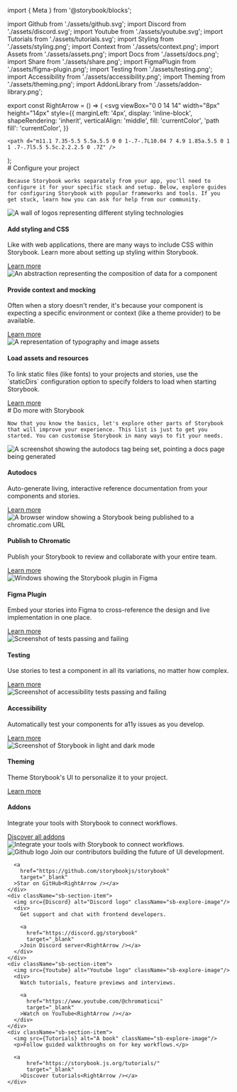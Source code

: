 import { Meta } from '@storybook/blocks';

import Github from './assets/github.svg';
import Discord from './assets/discord.svg';
import Youtube from './assets/youtube.svg';
import Tutorials from './assets/tutorials.svg';
import Styling from './assets/styling.png';
import Context from './assets/context.png';
import Assets from './assets/assets.png';
import Docs from './assets/docs.png';
import Share from './assets/share.png';
import FigmaPlugin from './assets/figma-plugin.png';
import Testing from './assets/testing.png';
import Accessibility from './assets/accessibility.png';
import Theming from './assets/theming.png';
import AddonLibrary from './assets/addon-library.png';

export const RightArrow = () => (
<svg
viewBox="0 0 14 14"
width="8px"
height="14px"
style={{
      marginLeft: '4px',
      display: 'inline-block',
      shapeRendering: 'inherit',
      verticalAlign: 'middle',
      fill: 'currentColor',
      'path fill': 'currentColor',
    }}

>

    <path d="m11.1 7.35-5.5 5.5a.5.5 0 0 1-.7-.7L10.04 7 4.9 1.85a.5.5 0 1 1 .7-.7l5.5 5.5c.2.2.2.5 0 .7Z" />

  </svg>
);

<Meta title="Configure your project" />

<div className="sb-container">
  <div className='sb-section-title'>
    # Configure your project

    Because Storybook works separately from your app, you'll need to configure it for your specific stack and setup. Below, explore guides for configuring Storybook with popular frameworks and tools. If you get stuck, learn how you can ask for help from our community.

  </div>
  <div className="sb-section">
    <div className="sb-section-item">
      <img
        src={Styling}
        alt="A wall of logos representing different styling technologies"
      />
      <h4 className="sb-section-item-heading">Add styling and CSS</h4>
      <p className="sb-section-item-paragraph">Like with web applications, there are many ways to include CSS within Storybook. Learn more about setting up styling within Storybook.</p>
      <a
        href="https://storybook.js.org/docs/react/configure/styling-and-css"
        target="_blank"
      >Learn more<RightArrow /></a>
    </div>
    <div className="sb-section-item">
      <img
        src={Context}
        alt="An abstraction representing the composition of data for a component"
      />
      <h4 className="sb-section-item-heading">Provide context and mocking</h4>
      <p className="sb-section-item-paragraph">Often when a story doesn't render, it's because your component is expecting a specific environment or context (like a theme provider) to be available.</p>
      <a
        href="https://storybook.js.org/docs/react/writing-stories/decorators#context-for-mocking"
        target="_blank"
      >Learn more<RightArrow /></a>
    </div>
    <div className="sb-section-item">
      <img src={Assets} alt="A representation of typography and image assets" />
      <div>
        <h4 className="sb-section-item-heading">Load assets and resources</h4>
        <p className="sb-section-item-paragraph">To link static files (like fonts) to your projects and stories, use the
        `staticDirs` configuration option to specify folders to load when
        starting Storybook.</p>
        <a
          href="https://storybook.js.org/docs/react/configure/images-and-assets"
          target="_blank"
        >Learn more<RightArrow /></a>
      </div>
    </div>
  </div>
</div>
<div className="sb-container">
  <div className='sb-section-title'>
    # Do more with Storybook

    Now that you know the basics, let's explore other parts of Storybook that will improve your experience. This list is just to get you started. You can customise Storybook in many ways to fit your needs.

  </div>

  <div className="sb-section">
    <div className="sb-features-grid">
      <div className="sb-grid-item">
        <img src={Docs} alt="A screenshot showing the autodocs tag being set, pointing a docs page being generated" />
        <h4 className="sb-section-item-heading">Autodocs</h4>
        <p className="sb-section-item-paragraph">Auto-generate living,
          interactive reference documentation from your components and stories.</p>
        <a
          href="https://storybook.js.org/docs/react/writing-docs/autodocs"
          target="_blank"
        >Learn more<RightArrow /></a>
      </div>
      <div className="sb-grid-item">
        <img src={Share} alt="A browser window showing a Storybook being published to a chromatic.com URL" />
        <h4 className="sb-section-item-heading">Publish to Chromatic</h4>
        <p className="sb-section-item-paragraph">Publish your Storybook to review and collaborate with your entire team.</p>
        <a
          href="https://storybook.js.org/docs/react/sharing/publish-storybook#publish-storybook-with-chromatic"
          target="_blank"
        >Learn more<RightArrow /></a>
      </div>
      <div className="sb-grid-item">
        <img src={FigmaPlugin} alt="Windows showing the Storybook plugin in Figma" />
        <h4 className="sb-section-item-heading">Figma Plugin</h4>
        <p className="sb-section-item-paragraph">Embed your stories into Figma to cross-reference the design and live
          implementation in one place.</p>
        <a
          href="https://storybook.js.org/docs/react/sharing/design-integrations#embed-storybook-in-figma-with-the-plugin"
          target="_blank"
        >Learn more<RightArrow /></a>
      </div>
      <div className="sb-grid-item">
        <img src={Testing} alt="Screenshot of tests passing and failing" />
        <h4 className="sb-section-item-heading">Testing</h4>
        <p className="sb-section-item-paragraph">Use stories to test a component in all its variations, no matter how
          complex.</p>
        <a
          href="https://storybook.js.org/docs/react/writing-tests"
          target="_blank"
        >Learn more<RightArrow /></a>
      </div>
      <div className="sb-grid-item">
        <img src={Accessibility} alt="Screenshot of accessibility tests passing and failing" />
        <h4 className="sb-section-item-heading">Accessibility</h4>
        <p className="sb-section-item-paragraph">Automatically test your components for a11y issues as you develop.</p>
        <a
          href="https://storybook.js.org/docs/react/writing-tests/accessibility-testing"
          target="_blank"
        >Learn more<RightArrow /></a>
      </div>
      <div className="sb-grid-item">
        <img src={Theming} alt="Screenshot of Storybook in light and dark mode" />
        <h4 className="sb-section-item-heading">Theming</h4>
        <p className="sb-section-item-paragraph">Theme Storybook's UI to personalize it to your project.</p>
        <a
          href="https://storybook.js.org/docs/react/configure/theming"
          target="_blank"
        >Learn more<RightArrow /></a>
      </div>
    </div>
  </div>
</div>
<div className='sb-addon'>
  <div className='sb-addon-text'>
    <h4>Addons</h4>
    <p className="sb-section-item-paragraph">Integrate your tools with Storybook to connect workflows.</p>
    <a
        href="https://storybook.js.org/integrations/"
        target="_blank"
      >Discover all addons<RightArrow /></a>
  </div>
  <div className='sb-addon-img'>
    <img src={AddonLibrary} alt="Integrate your tools with Storybook to connect workflows." />
  </div>
</div>

<div className="sb-section sb-socials">
    <div className="sb-section-item">
      <img src={Github} alt="Github logo" className="sb-explore-image"/>
      Join our contributors building the future of UI development.

      <a
        href="https://github.com/storybookjs/storybook"
        target="_blank"
      >Star on GitHub<RightArrow /></a>
    </div>
    <div className="sb-section-item">
      <img src={Discord} alt="Discord logo" className="sb-explore-image"/>
      <div>
        Get support and chat with frontend developers.

        <a
          href="https://discord.gg/storybook"
          target="_blank"
        >Join Discord server<RightArrow /></a>
      </div>
    </div>
    <div className="sb-section-item">
      <img src={Youtube} alt="Youtube logo" className="sb-explore-image"/>
      <div>
        Watch tutorials, feature previews and interviews.

        <a
          href="https://www.youtube.com/@chromaticui"
          target="_blank"
        >Watch on YouTube<RightArrow /></a>
      </div>
    </div>
    <div className="sb-section-item">
      <img src={Tutorials} alt="A book" className="sb-explore-image"/>
      <p>Follow guided walkthroughs on for key workflows.</p>

      <a
          href="https://storybook.js.org/tutorials/"
          target="_blank"
        >Discover tutorials<RightArrow /></a>
    </div>

</div>

<style>
  {`
  .sb-container {
    margin-bottom: 48px;
  }

  .sb-section {
    width: 100%;
    display: flex;
    flex-direction: row;
    gap: 20px;
  }

  img {
    object-fit: cover;
  }

  .sb-section-title {
    margin-bottom: 32px;
  }

  .sb-section a:not(h1 a, h2 a, h3 a) {
    font-size: 14px;
  }

  .sb-section-item, .sb-grid-item {
    flex: 1;
    display: flex;
    flex-direction: column;
  }

  .sb-section-item-heading {
    padding-top: 20px !important;
    padding-bottom: 5px !important;
    margin: 0 !important;
  }
  .sb-section-item-paragraph {
    margin: 0;
    padding-bottom: 10px;
  }

  .sb-chevron {
    margin-left: 5px;
  }

  .sb-features-grid {
    display: grid;
    grid-template-columns: repeat(2, 1fr);
    grid-gap: 32px 20px;
  }

  .sb-socials {
    display: grid;
    grid-template-columns: repeat(4, 1fr);
  }

  .sb-socials p {
    margin-bottom: 10px;
  }

  .sb-explore-image {
    max-height: 32px;
    align-self: flex-start;
  }

  .sb-addon {
    width: 100%;
    display: flex;
    align-items: center;
    position: relative;
    background-color: #EEF3F8;
    border-radius: 5px;
    border: 1px solid rgba(0, 0, 0, 0.05);
    background: #EEF3F8;
    height: 180px;
    margin-bottom: 48px;
    overflow: hidden;
  }

  .sb-addon-text {
    padding-left: 48px;
    max-width: 240px;
  }

  .sb-addon-text h4 {
    padding-top: 0px;
  }

  .sb-addon-img {
    position: absolute;
    left: 345px;
    top: 0;
    height: 100%;
    width: 200%;
    overflow: hidden;
  }

  .sb-addon-img img {
    width: 650px;
    transform: rotate(-15deg);
    margin-left: 40px;
    margin-top: -72px;
    box-shadow: 0 0 1px rgba(255, 255, 255, 0);
    backface-visibility: hidden;
  }

  @media screen and (max-width: 800px) {
    .sb-addon-img {
      left: 300px;
    }
  }

  @media screen and (max-width: 600px) {
    .sb-section {
      flex-direction: column;
    }

    .sb-features-grid {
      grid-template-columns: repeat(1, 1fr);
    }

    .sb-socials {
      grid-template-columns: repeat(2, 1fr);
    }

    .sb-addon {
      height: 280px;
      align-items: flex-start;
      padding-top: 32px;
      overflow: hidden;
    }

    .sb-addon-text {
      padding-left: 24px;
    }

    .sb-addon-img {
      right: 0;
      left: 0;
      top: 130px;
      bottom: 0;
      overflow: hidden;
      height: auto;
      width: 124%;
    }

    .sb-addon-img img {
      width: 1200px;
      transform: rotate(-12deg);
      margin-left: 0;
      margin-top: 48px;
      margin-bottom: -40px;
      margin-left: -24px;
    }
  }
  `}
</style>
